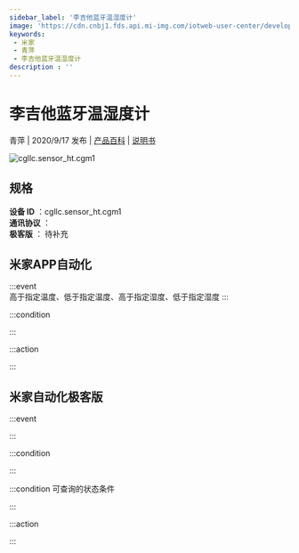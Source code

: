 ```yaml
---
sidebar_label: '李吉他蓝牙温湿度计'
image: 'https://cdn.cnbj1.fds.api.mi-img.com/iotweb-user-center/developer_16790476877363hBHIjPf.png?GalaxyAccessKeyId=AKVGLQWBOVIRQ3XLEW&Expires=9223372036854775807&Signature=aBv7B87l0cr2/Y0p5HlWWOhh+dw='
keywords: 
 - 米家
 - 青萍
 - 李吉他蓝牙温湿度计
description : ''
---
```

# 李吉他蓝牙温湿度计

青萍 | 2020/9/17 发布 | [产品百科](https://home.mi.com/webapp/content/baike/product/index.html?model=cgllc.sensor_ht.cgm1/) | [说明书](https://home.mi.com/views/introduction.html?model=cgllc.sensor_ht.cgm1&region=cn)

![cgllc.sensor_ht.cgm1](https://cdn.cnbj1.fds.api.mi-img.com/iotweb-user-center/developer_16790476877363hBHIjPf.png?GalaxyAccessKeyId=AKVGLQWBOVIRQ3XLEW&Expires=9223372036854775807&Signature=aBv7B87l0cr2/Y0p5HlWWOhh+dw=)

## 规格  
> 
**设备 ID** ：cgllc.sensor_ht.cgm1  
**通讯协议** ：  
**极客版**  ： 待补充 


## 米家APP自动化  

:::event  
高于指定温度、低于指定温度、高于指定湿度、低于指定湿度
:::

:::condition  

:::

:::action   

:::

## 米家自动化极客版  

:::event  

:::

:::condition  

:::

:::condition 可查询的状态条件  

:::

:::action  

:::

        
